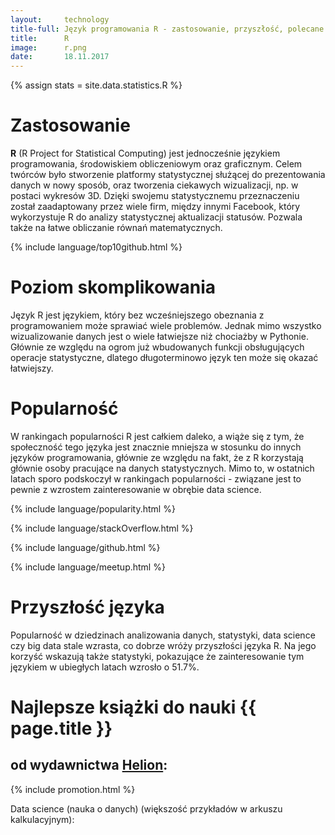 ```yaml
---
layout:     technology
title-full: Język programowania R - zastosowanie, przyszłość, polecane książki
title:      R
image:		r.png
date:       18.11.2017
---
```


{% assign stats = site.data.statistics.R %}

# Zastosowanie

**R** (R Project for Statistical Computing) jest jednocześnie językiem programowania, środowiskiem obliczeniowym oraz graficznym. Celem twórców było stworzenie platformy statystycznej służącej do prezentowania danych w nowy sposób, oraz tworzenia ciekawych wizualizacji, np. w postaci wykresów 3D. Dzięki swojemu statystycznemu przeznaczeniu został zaadaptowany przez wiele firm, między innymi Facebook, który wykorzystuje R do analizy statystycznej aktualizacji statusów. Pozwala także na łatwe obliczanie równań matematycznych.

{% include language/top10github.html %}

# Poziom skomplikowania

Język R jest językiem, który bez wcześniejszego obeznania z programowaniem może sprawiać wiele problemów. Jednak mimo wszystko wizualizowanie danych jest o wiele łatwiejsze niż chociażby w Pythonie. Głównie ze względu na ogrom już wbudowanych funkcji obsługujących operacje statystyczne, dlatego długoterminowo język ten może się okazać łatwiejszy.

# Popularność

W rankingach popularności R jest całkiem daleko, a wiąże się z tym, że społeczność tego języka jest znacznie mniejsza w stosunku do innych języków programowania, głównie ze względu na fakt, że z R korzystają głównie osoby pracujące na danych statystycznych. Mimo to, w ostatnich latach sporo podskoczył w rankingach popularności - związane jest to pewnie z wzrostem zainteresowanie w obrębie data science.

{% include language/popularity.html %}

{% include language/stackOverflow.html %}

{% include language/github.html %}

{% include language/meetup.html %}

# Przyszłość języka

Popularność w dziedzinach analizowania danych, statystyki, data science czy big data stale wzrasta, co dobrze wróży przyszłości języka R. Na jego korzyść wskazują także statystyki, pokazujące że zainteresowanie tym językiem w ubiegłych latach wzrosło o 51.7%.

# Najlepsze książki do nauki {{ page.title }}
## od wydawnictwa [Helion](https://helion.pl/view/9102Q):

{% include promotion.html %}

<div class="book">
    <script src="http://helion.pl/plugins/new/ksiazkasm.phi?id=jezrko&nr=9102Q&size=181&utf8=1"></script>
</div>

<div class="book">
    <script src="https://helion.pl/plugins/new/ksiazkasm.phi?id=anasta&nr=9102Q&size=181&utf8=1"></script>
</div>

<div class="book">
    <script src="https://helion.pl/plugins/new/ksiazkasm.phi?id=umapro&nr=9102Q&size=181&utf8=1"></script>
</div>

Data science (nauka o danych) (większość przykładów w arkuszu kalkulacyjnym):

<div class="book">
    <script src="https://helion.pl/plugins/new/ksiazkasm.phi?id=mianda&nr=9102Q&size=181&utf8=1"></script>
</div>